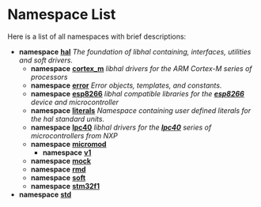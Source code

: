 
# Namespace List

Here is a list of all namespaces with brief descriptions:


* **namespace** [**hal**](namespacehal.md) _The foundation of libhal containing, interfaces, utilities and soft drivers._     
    * **namespace** [**cortex\_m**](namespacehal_1_1cortex__m.md) _libhal drivers for the ARM Cortex-M series of processors_     
    * **namespace** [**error**](namespacehal_1_1error.md) _Error objects, templates, and constants._     
    * **namespace** [**esp8266**](namespacehal_1_1esp8266.md) _libhal compatible libraries for the_ [_**esp8266**_](namespacehal_1_1esp8266.md) _device and microcontroller_    
    * **namespace** [**literals**](namespacehal_1_1literals.md) _Namespace containing user defined literals for the hal standard units._     
    * **namespace** [**lpc40**](namespacehal_1_1lpc40.md) _libhal drivers for the_ [_**lpc40**_](namespacehal_1_1lpc40.md) _series of microcontrollers from NXP_    
    * **namespace** [**micromod**](namespacehal_1_1micromod.md)     
        * **namespace** [**v1**](namespacehal_1_1micromod_1_1v1.md)     
    * **namespace** [**mock**](namespacehal_1_1mock.md)     
    * **namespace** [**rmd**](namespacehal_1_1rmd.md)     
    * **namespace** [**soft**](namespacehal_1_1soft.md)     
    * **namespace** [**stm32f1**](namespacehal_1_1stm32f1.md)     
* **namespace** [**std**](namespacestd.md) 

